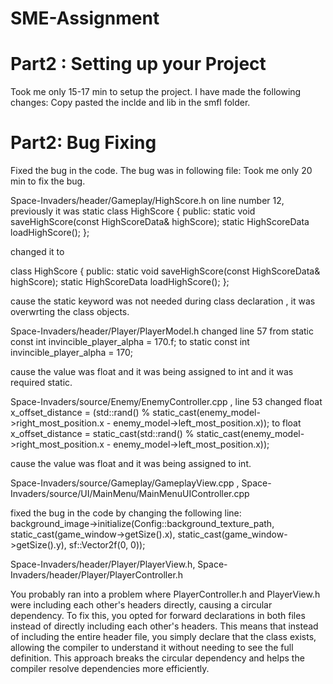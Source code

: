 # SME-Assignment

# Part2 : Setting up your Project

Took me only 15-17  min to setup the project. I have made the following changes: Copy pasted the inclde and lib in the smfl folder.

# Part2: Bug Fixing
Fixed the bug in the code. The bug was in following file: Took me only 20 min to fix the bug.

Space-Invaders/header/Gameplay/HighScore.h on line number 12, previously it was static class HighScore { public: static void saveHighScore(const HighScoreData& highScore); static HighScoreData loadHighScore(); };

changed it to

class HighScore { public: static void saveHighScore(const HighScoreData& highScore); static HighScoreData loadHighScore(); };

cause the static keyword was not needed during class declaration , it was overwrting the class objects.

Space-Invaders/header/Player/PlayerModel.h changed line 57 from static const int invincible_player_alpha = 170.f; to static const int invincible_player_alpha = 170;

cause the value was float and it was being assigned to int and it was required static.

Space-Invaders/source/Enemy/EnemyController.cpp , line 53 changed float x_offset_distance = (std::rand() % static_cast<int>(enemy_model->right_most_position.x - enemy_model->left_most_position.x)); to float x_offset_distance = static_cast<float>(std::rand() % static_cast<int>(enemy_model->right_most_position.x - enemy_model->left_most_position.x));	

cause the value was float and it was being assigned to int.

Space-Invaders/source/Gameplay/GameplayView.cpp , Space-Invaders/source/UI/MainMenu/MainMenuUIController.cpp

fixed the bug in the code by changing the following line: background_image->initialize(Config::background_texture_path, static_cast<float>(game_window->getSize().x), static_cast<float>(game_window->getSize().y), sf::Vector2f(0, 0));

Space-Invaders/header/Player/PlayerView.h, Space-Invaders/header/Player/PlayerController.h


You probably ran into a problem where PlayerController.h and PlayerView.h were including each other's headers directly, causing a circular dependency. To fix this, you opted for forward declarations in both files instead of directly including each other's headers. This means that instead of including the entire header file, you simply declare that the class exists, allowing the compiler to understand it without needing to see the full definition. This approach breaks the circular dependency and helps the compiler resolve dependencies more efficiently.


